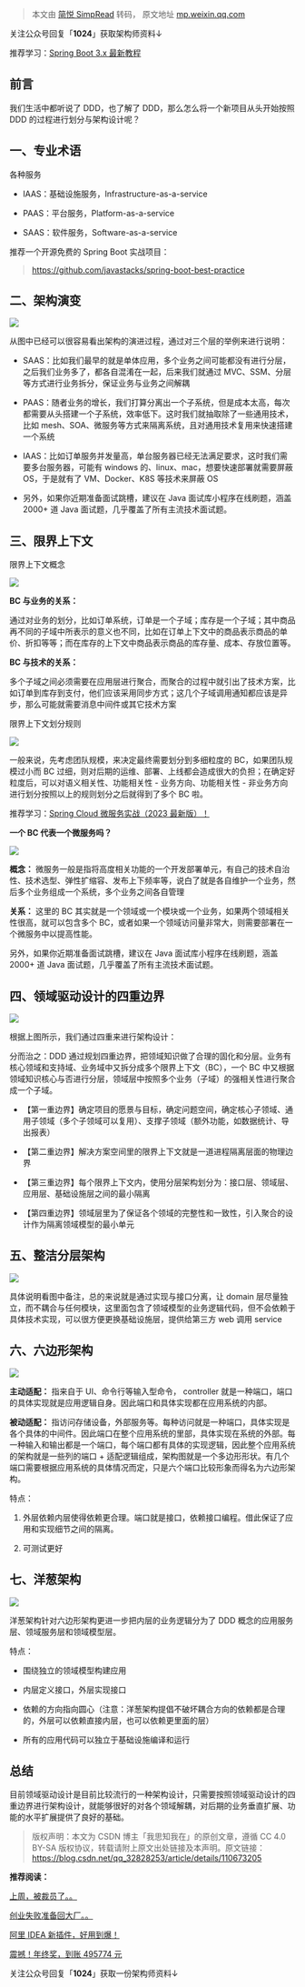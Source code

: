 > 本文由 [简悦 SimpRead](http://ksria.com/simpread/) 转码， 原文地址 [mp.weixin.qq.com](https://mp.weixin.qq.com/s/PG6GN2C6m46LvLg28RdpBg)

关注公众号回复「**1024**」获取架构师资料↓

推荐学习：[Spring Boot 3.x 最新教程](http://mp.weixin.qq.com/s?__biz=MzI3ODcxMzQzMw==&mid=2247594996&idx=2&sn=63271ef2953150a707813872acd1ff4d&chksm=eb51f6c2dc267fd4530624c5ceb5ca87e3c90dd9103ab0eaa4a8306206070f602ff275127a1a&scene=21#wechat_redirect)

前言
--

我们生活中都听说了 DDD，也了解了 DDD，那么怎么将一个新项目从头开始按照 DDD 的过程进行划分与架构设计呢？

一、专业术语
------

各种服务

*   IAAS：基础设施服务，Infrastructure-as-a-service
    
*   PAAS：平台服务，Platform-as-a-service
    
*   SAAS：软件服务，Software-as-a-service
    

推荐一个开源免费的 Spring Boot 实战项目：

> https://github.com/javastacks/spring-boot-best-practice

二、架构演变
------

![](https://mmbiz.qpic.cn/sz_mmbiz_png/TNUwKhV0JpQekuq7qsKXiaKbrsBoA06L6pEcCmuFbbFJ0QKrCvEnTFjia7icmtibXFaxPFxicNT5uJJxTEIDJ7cRGlg/640?wx_fmt=png)

从图中已经可以很容易看出架构的演进过程，通过对三个层的举例来进行说明：

*   SAAS：比如我们最早的就是单体应用，多个业务之间可能都没有进行分层，之后我们业务多了，都各自混淆在一起，后来我们就通过 MVC、SSM、分层等方式进行业务拆分，保证业务与业务之间解耦
    
*   PAAS：随者业务的增长，我们打算分离出一个子系统，但是成本太高，每次都需要从头搭建一个子系统，效率低下。这时我们就抽取除了一些通用技术，比如 mesh、SOA、微服务等方式来隔离系统，且对通用技术复用来快速搭建一个系统
    
*   IAAS：比如订单服务并发量高，单台服务器已经无法满足要求，这时我们需要多台服务器，可能有 windows 的、linux、mac，想要快速部署就需要屏蔽 OS，于是就有了 VM、Docker、K8S 等技术来屏蔽 OS
    
*   另外，如果你近期准备面试跳槽，建议在 Java 面试库小程序在线刷题，涵盖 2000+ 道 Java 面试题，几乎覆盖了所有主流技术面试题。
    

三、限界上下文
-------

限界上下文概念

![](https://mmbiz.qpic.cn/sz_mmbiz_png/TNUwKhV0JpQekuq7qsKXiaKbrsBoA06L69xHCBPOibmX48QbhfiaG1SbtkKZpHGY71cVXhG3nmiaofYo51dqia0zoDA/640?wx_fmt=png)

**BC 与业务的关系：**

通过对业务的划分，比如订单系统，订单是一个子域；库存是一个子域；其中商品再不同的子域中所表示的意义也不同，比如在订单上下文中的商品表示商品的单价、折扣等等；而在库存的上下文中商品表示商品的库存量、成本、存放位置等。

**BC 与技术的关系：**

多个子域之间必须需要在应用层进行聚合，而聚合的过程中就引出了技术方案，比如订单到库存到支付，他们应该采用同步方式；这几个子域调用通知都应该是异步，那么可能就需要消息中间件或其它技术方案

限界上下文划分规则

![](https://mmbiz.qpic.cn/sz_mmbiz_png/TNUwKhV0JpQekuq7qsKXiaKbrsBoA06L60Svw9IpBCjJn1foHFrlAXrcbo2SnECrqZh76PQMX09IsCMSA1JQa4A/640?wx_fmt=png)

一般来说，先考虑团队规模，来决定最终需要划分到多细粒度的 BC，如果团队规模过小而 BC 过细，则对后期的运维、部署、上线都会造成很大的负担；在确定好粒度后，可以对语义相关性、功能相关性 - 业务方向、功能相关性 - 非业务方向进行划分按照以上的规则划分之后就得到了多个 BC 啦。

推荐学习：[Spring Cloud 微服务实战（2023 最新版）！](http://mp.weixin.qq.com/s?__biz=MzI3ODcxMzQzMw==&mid=2247587660&idx=2&sn=c5a3280ac42ba6afe8a2fe6f5ada3f03&chksm=eb51127adc269b6c92702c3a359dd10c95bcffdda76c72096fd0e11233989c61386d70e7938e&scene=21#wechat_redirect)

**一个 BC 代表一个微服务吗？**

![](https://mmbiz.qpic.cn/sz_mmbiz_png/TNUwKhV0JpQekuq7qsKXiaKbrsBoA06L67WTnAXxhhyVQSOtwSbjdYcfRdynwPKHhsJ9xt2Wn7f3nRR8XbgweGg/640?wx_fmt=png)

**概念：** 微服务一般是指将高度相关功能的一个开发部署单元，有自己的技术自治性、技术选型、弹性扩缩容、发布上下频率等，说白了就是各自维护一个业务，然后多个业务组成一个系统，多个业务之间各自管理

**关系：** 这里的 BC 其实就是一个领域或一个模块或一个业务，如果两个领域相关性很高，就可以包含多个 BC，或者如果一个领域访问量非常大，则需要部署在一个微服务中以提高性能。

另外，如果你近期准备面试跳槽，建议在 Java 面试库小程序在线刷题，涵盖 2000+ 道 Java 面试题，几乎覆盖了所有主流技术面试题。

四、领域驱动设计的四重边界
-------------

![](https://mmbiz.qpic.cn/sz_mmbiz_png/TNUwKhV0JpQekuq7qsKXiaKbrsBoA06L6rXzb3AMtYRYdrd7NB12rwN2ItOOYSY034sibKURQjYswjg0jyGMPbog/640?wx_fmt=png)

根据上图所示，我们通过四重来进行架构设计：

分而治之：DDD 通过规划四重边界，把领域知识做了合理的固化和分层。业务有核心领域和支持域、业务域中又拆分成多个限界上下文（BC），一个 BC 中又根据领域知识核心与否进行分层，领域层中按照多个业务（子域）的强相关性进行聚合成一个子域。

*   【第一重边界】确定项目的愿景与目标，确定问题空间，确定核心子领域、通用子领域（多个子领域可以复用）、支撑子领域（额外功能，如数据统计、导出报表）
    
*   【第二重边界】解决方案空间里的限界上下文就是一道进程隔离层面的物理边界
    
*   【第三重边界】每个限界上下文内，使用分层架构划分为：接口层、领域层、应用层、基础设施层之间的最小隔离
    
*   【第四重边界】领域层里为了保证各个领域的完整性和一致性，引入聚合的设计作为隔离领域模型的最小单元
    

五、整洁分层架构
--------

![](https://mmbiz.qpic.cn/sz_mmbiz_png/TNUwKhV0JpQekuq7qsKXiaKbrsBoA06L65VjqyrW0yJ38lMBniaB8n1YsE0ZwYJ3H30KsWjKicVWPTpJZJKIyRJzg/640?wx_fmt=png)

具体说明看图中备注，总的来说就是通过实现与接口分离，让 domain 层尽量独立，而不耦合与任何模块，这里面包含了领域模型的业务逻辑代码，但不会依赖于具体技术实现，可以很方便更换基础设施层，提供给第三方 web 调用 service

六、六边形架构
-------

![](https://mmbiz.qpic.cn/sz_mmbiz_png/TNUwKhV0JpQekuq7qsKXiaKbrsBoA06L6Lp48rQrBPavTibU44XburCWhoNQ6PPRmLLXvNQ7OPqogI6FyzmODsvg/640?wx_fmt=png)

**主动适配：** 指来⾃于 UI、命令⾏等输⼊型命令， controller 就是⼀种端⼝，端⼝的具体实现就是应⽤逻辑⾃身。因此端⼝和具体实现都在应⽤系统的内部。

**被动适配：** 指访问存储设备，外部服务等。每种访问就是⼀种端⼝，具体实现是各个具体的中间件。因此端⼝在整个应⽤系统的⾥部，具体实现在系统的外部。每⼀种输⼊和输出都是⼀个端⼝，每个端⼝都有具体的实现逻辑，因此整个应⽤系统的架构就是⼀些列的端⼝ + 适配逻辑组成，架构图就是⼀个多边形形状。有⼏个端⼝需要根据应⽤系统的具体情况⽽定，只是六个端⼝⽐较形象⽽得名为六边形架构。

特点：

1.  外层依赖内层使得依赖更合理。端⼝就是接⼝，依赖接⼝编程。借此保证了应⽤和实现细节之间的隔离。
    
2.  可测试更好
    

七、洋葱架构
------

![](https://mmbiz.qpic.cn/sz_mmbiz_png/TNUwKhV0JpQekuq7qsKXiaKbrsBoA06L6fL6JrvwaYrjASFNMPgRY6sEPcGC69WIhszH1UT60KaJeWm5gO1QYwg/640?wx_fmt=png)

洋葱架构针对六边形架构更进⼀步把内层的业务逻辑分为了 DDD 概念的应⽤服务层、领域服务层和领域模型层。

特点：

*   围绕独⽴的领域模型构建应⽤
    
*   内层定义接⼝，外层实现接⼝
    
*   依赖的⽅向指向圆⼼（注意：洋葱架构提倡不破坏耦合⽅向的依赖都是合理的，外层可以依赖直接内层，也可以依赖更⾥⾯的层）
    
*   所有的应⽤代码可以独⽴于基础设施编译和运⾏
    

总结
--

目前领域驱动设计是目前比较流行的一种架构设计，只需要按照领域驱动设计的四重边界进行架构设计，就能够很好的对各个领域解耦，对后期的业务垂直扩展、功能的水平扩展提供了良好的基础。

> 版权声明：本文为 CSDN 博主「我思知我在」的原创文章，遵循 CC 4.0 BY-SA 版权协议，转载请附上原文出处链接及本声明。原文链接：https://blog.csdn.net/qq_32828253/article/details/110673205

**推荐阅读：**  

[上周，被裁员了。。](http://mp.weixin.qq.com/s?__biz=MzI3ODcxMzQzMw==&mid=2247596220&idx=1&sn=6af52a0b0b8a7ac5786cfd90b81d3dc7&chksm=eb51fd8adc26749c032c59366253669db64befb90fa19c1a204fa8a19ce8e5e0b332e58295cc&scene=21#wechat_redirect)

[创业失败准备回大厂。。](http://mp.weixin.qq.com/s?__biz=MzI3ODcxMzQzMw==&mid=2247596106&idx=1&sn=cb04ea11bdef1fe7e297cf881d645b3b&chksm=eb51fd7cdc26746a1471fb32496f11401c8a2bf459becbc68e64b5e57d578776436f65519fe9&scene=21#wechat_redirect)

[阿里 IDEA 新插件，好用到爆！](http://mp.weixin.qq.com/s?__biz=MzI3ODcxMzQzMw==&mid=2247595985&idx=1&sn=a0c5df759d1079f9931b5f8b9ac85670&chksm=eb51f2e7dc267bf1b7206b68d882d78b993c1a9014e880d5b61828ce7c69c85e8346f864ddd8&scene=21#wechat_redirect)

[震撼！年终奖，到账 495774 元](http://mp.weixin.qq.com/s?__biz=MzI3ODcxMzQzMw==&mid=2247596240&idx=1&sn=8851c987a279e30ad37d17e4bc204e18&chksm=eb51fde6dc2674f02790757b1540851fabac6c7a70c48c16ce7b7a681d1383257c903b625b35&scene=21#wechat_redirect)  

关注公众号回复「**1024**」获取一份架构师资料↓
